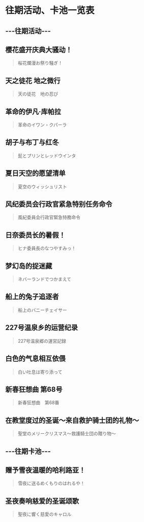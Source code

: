 # 往期活动、卡池一览表

## ---往期活动---

## 樱花盛开庆典大骚动！

> 桜花爛漫お祭り騒ぎ！

## 天之徒花 地之微行

> 天の徒花　地の忍び

## 革命的伊凡·库帕拉

> 革命のイワン・クパーラ

## 胡子与布丁与红冬

> 髭とプリンとレッドウインタ

## 夏日天空的愿望清单

> 夏空のウィッシュリスト

## 风纪委员会行政官紧急特别任务命令

> 風紀委員会行政官緊急特務命令

## 日奈委员长的暑假！

> ヒナ委員長のなつやすみっ！

## 梦幻岛的捉迷藏

> ネバーランドでつかまえて

## 船上的兔子追逐者

> 船上のバニーチェイサー

## 227号温泉乡的运营纪录

> 227号温泉郷の運営記録

## 白色的气息相互依偎

> 白い吐息は寄り添って

## 新春狂想曲 第68号

> 新春狂想曲　第68番

## 在教堂度过的圣诞〜来自救护骑士团的礼物〜

> 聖堂のメリークリスマス～救護騎士団の贈り物～

## ---往期卡池---

## 赠予雪夜温暖的哈利路亚！

> 雪夜に送るめくもりのはれるや！

## 圣夜奏响慈爱的圣诞颂歌

> 聖夜に響く慈愛のキャロル